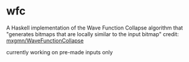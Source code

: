 # wfc
A Haskell implementation of the Wave Function Collapse algorithm that "generates bitmaps that are locally similar to the input bitmap"
credit: [mxgmn/WaveFunctionCollapse](https://github.com/mxgmn/WaveFunctionCollapse)

currently working on pre-made inputs only
